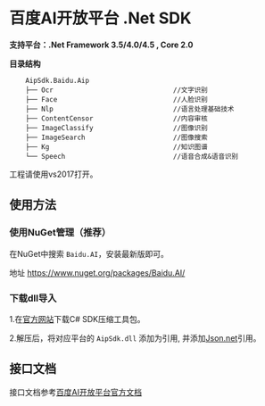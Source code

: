 # 百度AI开放平台 .Net SDK

**支持平台：.Net Framework 3.5/4.0/4.5 , Core 2.0**

**目录结构**

        AipSdk.Baidu.Aip
        ├── Ocr                              //文字识别
        ├── Face                             //人脸识别
        ├── Nlp                              //语言处理基础技术
        ├── ContentCensor                    //内容审核
        ├── ImageClassify                    //图像识别
        ├── ImageSearch                      //图像搜索
        ├── Kg                               //知识图谱
        └── Speech                           //语音合成&语音识别

工程请使用vs2017打开。

## 使用方法

### 使用NuGet管理（推荐）

在NuGet中搜索 `Baidu.AI`，安装最新版即可。

地址 https://www.nuget.org/packages/Baidu.AI/


### 下载dll导入

1.在[官方网站](http://ai.baidu.com/sdk)下载C# SDK压缩工具包。

2.解压后，将对应平台的 `AipSdk.dll` 添加为引用, 并添加[Json.net](https://www.newtonsoft.com/json)引用。




## 接口文档



接口文档参考[百度AI开放平台官方文档](http://ai.baidu.com/docs)